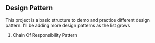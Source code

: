 ## Design Pattern
This project is a basic structure to demo and practice different design pattern.
I'll be adding more design patterns as the list grows

1. Chain Of Responsibility Pattern
